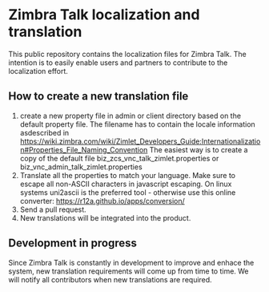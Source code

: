 Zimbra Talk localization and translation
==========

This public repository contains the localization files for Zimbra Talk. The intention is to easily enable users and partners to contribute to the localization effort.


## How to create a new translation file

1. create a new property file in admin or client directory based on the default property file. The filename has to contain the locale information asdescribed in https://wiki.zimbra.com/wiki/Zimlet_Developers_Guide:Internationalization#Properties_File_Naming_Convention
The easiest way is to create a copy of the default file biz_zcs_vnc_talk_zimlet.properties or biz_vnc_admin_talk_zimlet.properties
2. Translate all the properties to match your language. Make sure to escape all non-ASCII characters in javascript escaping. On linux systems uni2ascii is the preferred tool - otherwise use this online converter: https://r12a.github.io/apps/conversion/
3. Send a pull request.
4. New translations will be integrated into the product.

## Development in progress

Since Zimbra Talk is constantly in development to improve and enhace the system, new translation requirements will come up from time to time. We will notify all contributors when new translations are required.
